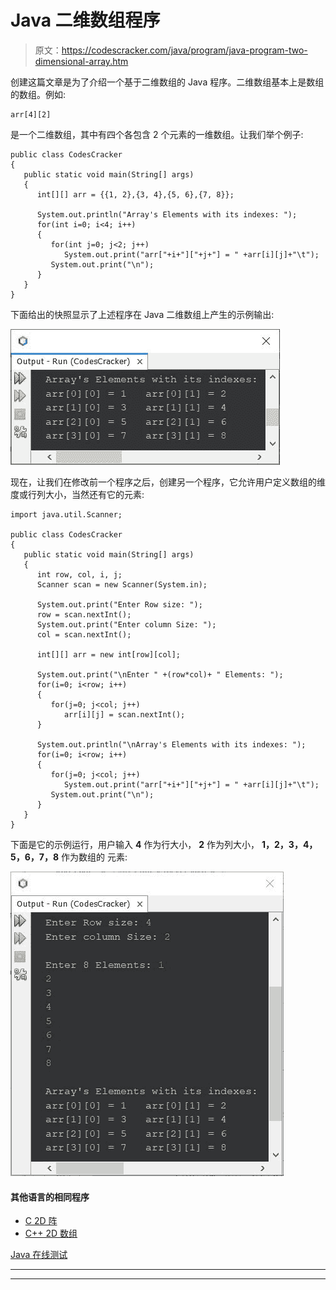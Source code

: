 # Java 二维数组程序

> 原文：<https://codescracker.com/java/program/java-program-two-dimensional-array.htm>

创建这篇文章是为了介绍一个基于二维数组的 Java 程序。二维数组基本上是数组的数组。例如:

```
arr[4][2]
```

是一个二维数组，其中有四个各包含 2 个元素的一维数组。让我们举个例子:

```
public class CodesCracker
{
   public static void main(String[] args)
   {
      int[][] arr = {{1, 2},{3, 4},{5, 6},{7, 8}};

      System.out.println("Array's Elements with its indexes: ");
      for(int i=0; i<4; i++)
      {
         for(int j=0; j<2; j++)
            System.out.print("arr["+i+"]["+j+"] = " +arr[i][j]+"\t");
         System.out.print("\n");
      }
   }
}
```

下面给出的快照显示了上述程序在 Java 二维数组上产生的示例输出:

![two dimensional array program example java](img/ff97b41c8f4e4312f6f2477fae3eca73.png)

现在，让我们在修改前一个程序之后，创建另一个程序，它允许用户定义数组的维度或行列大小，当然还有它的元素:

```
import java.util.Scanner;

public class CodesCracker
{
   public static void main(String[] args)
   {
      int row, col, i, j;
      Scanner scan = new Scanner(System.in);

      System.out.print("Enter Row size: ");
      row = scan.nextInt();
      System.out.print("Enter column Size: ");
      col = scan.nextInt();

      int[][] arr = new int[row][col];

      System.out.print("\nEnter " +(row*col)+ " Elements: ");
      for(i=0; i<row; i++)
      {
         for(j=0; j<col; j++)
            arr[i][j] = scan.nextInt();
      }

      System.out.println("\nArray's Elements with its indexes: ");
      for(i=0; i<row; i++)
      {
         for(j=0; j<col; j++)
            System.out.print("arr["+i+"]["+j+"] = " +arr[i][j]+"\t");
         System.out.print("\n");
      }
   }
}
```

下面是它的示例运行，用户输入 **4** 作为行大小， **2** 作为列大小， **1，2，3，4，5，6，7，8** 作为数组的 元素:

![java two dimensional program](img/d8347e13ccf7708791e25b03d894c737.png)

#### 其他语言的相同程序

*   [C 2D 阵](/c/program/c-program-two-dimensional-array.htm)
*   [C++ 2D 数组](/cpp/program/cpp-program-two-dimensional-array.htm)

[Java 在线测试](/exam/showtest.php?subid=1)

* * *

* * *